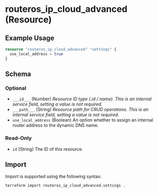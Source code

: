 # routeros_ip_cloud_advanced (Resource)


## Example Usage
```terraform
resource "routeros_ip_cloud_advanced" "settings" {
  use_local_address = true
}
```

<!-- schema generated by tfplugindocs -->
## Schema

### Optional

- `___id___` (Number) <em>Resource ID type (.id / name). This is an internal service field, setting a value is not required.</em>
- `___path___` (String) <em>Resource path for CRUD operations. This is an internal service field, setting a value is not required.</em>
- `use_local_address` (Boolean) An option whether to assign an internal router address to the dynamic DNS name.

### Read-Only

- `id` (String) The ID of this resource.

## Import
Import is supported using the following syntax:
```shell
terraform import routeros_ip_cloud_advanced.settings .
```
